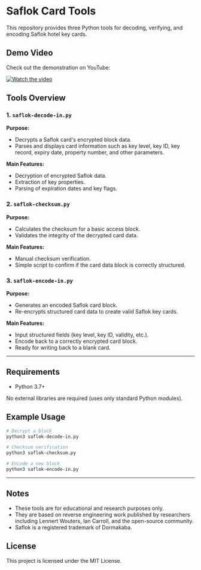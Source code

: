 # Saflok Card Tools

This repository provides three Python tools for decoding, verifying, and encoding Saflok hotel key cards.

## Demo Video

Check out the demonstration on YouTube:

[![Watch the video](https://img.youtube.com/vi/gPPiMt1yU1s/maxresdefault.jpg)](https://www.youtube.com/watch?v=gPPiMt1yU1s)

## Tools Overview

### 1. `saflok-decode-in.py`

**Purpose:**
- Decrypts a Saflok card's encrypted block data.
- Parses and displays card information such as key level, key ID, key record, expiry date, property number, and other parameters.

**Main Features:**
- Decryption of encrypted Saflok data.
- Extraction of key properties.
- Parsing of expiration dates and key flags.

### 2. `saflok-checksum.py`

**Purpose:**
- Calculates the checksum for a basic access block.
- Validates the integrity of the decrypted card data.

**Main Features:**
- Manual checksum verification.
- Simple script to confirm if the card data block is correctly structured.

### 3. `saflok-encode-in.py`

**Purpose:**
- Generates an encoded Saflok card block.
- Re-encrypts structured card data to create valid Saflok key cards.

**Main Features:**
- Input structured fields (key level, key ID, validity, etc.).
- Encode back to a correctly encrypted card block.
- Ready for writing back to a blank card.

---

## Requirements
- Python 3.7+

No external libraries are required (uses only standard Python modules).

## Example Usage
```bash
# Decrypt a block
python3 saflok-decode-in.py 

# Checksum verification
python3 saflok-checksum.py 

# Encode a new block
python3 saflok-encode-in.py
```

---

## Notes
- These tools are for educational and research purposes only.
- They are based on reverse engineering work published by researchers including Lennert Wouters, Ian Carroll, and the open-source community.
- Saflok is a registered trademark of Dormakaba.


## License
This project is licensed under the MIT License.

